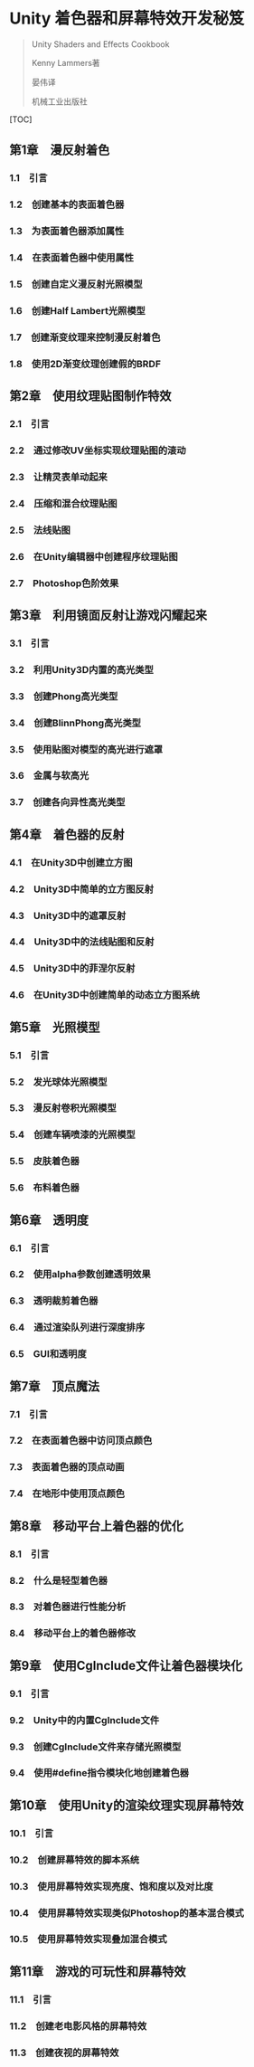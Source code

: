 # Unity 着色器和屏幕特效开发秘笈

> Unity Shaders and Effects Cookbook
>
> Kenny Lammers著
>
> 晏伟译
>
> 机械工业出版社

[TOC]

## 第1章　漫反射着色

### 1.1　引言

### 1.2　创建基本的表面着色器

### 1.3　为表面着色器添加属性

### 1.4　在表面着色器中使用属性

### 1.5　创建自定义漫反射光照模型

### 1.6　创建Half Lambert光照模型

### 1.7　创建渐变纹理来控制漫反射着色

### 1.8　使用2D渐变纹理创建假的BRDF

## 第2章　使用纹理贴图制作特效

### 2.1　引言

### 2.2　通过修改UV坐标实现纹理贴图的滚动

### 2.3　让精灵表单动起来

### 2.4　压缩和混合纹理贴图

### 2.5　法线贴图

### 2.6　在Unity编辑器中创建程序纹理贴图

### 2.7　Photoshop色阶效果

## 第3章　利用镜面反射让游戏闪耀起来

### 3.1　引言

### 3.2　利用Unity3D内置的高光类型

### 3.3　创建Phong高光类型

### 3.4　创建BlinnPhong高光类型

### 3.5　使用贴图对模型的高光进行遮罩

### 3.6　金属与软高光

### 3.7　创建各向异性高光类型

## 第4章　着色器的反射

### 4.1　在Unity3D中创建立方图

### 4.2　Unity3D中简单的立方图反射

### 4.3　Unity3D中的遮罩反射

### 4.4　Unity3D中的法线贴图和反射

### 4.5　Unity3D中的菲涅尔反射

### 4.6　在Unity3D中创建简单的动态立方图系统

## 第5章　光照模型

### 5.1　引言

### 5.2　发光球体光照模型

### 5.3　漫反射卷积光照模型

### 5.4　创建车辆喷漆的光照模型

### 5.5　皮肤着色器

### 5.6　布料着色器

## 第6章　透明度

### 6.1　引言

### 6.2　使用alpha参数创建透明效果

### 6.3　透明裁剪着色器

### 6.4　通过渲染队列进行深度排序

### 6.5　GUI和透明度

## 第7章　顶点魔法

### 7.1　引言

### 7.2　在表面着色器中访问顶点颜色

### 7.3　表面着色器的顶点动画

### 7.4　在地形中使用顶点颜色

## 第8章　移动平台上着色器的优化

### 8.1　引言

### 8.2　什么是轻型着色器

### 8.3　对着色器进行性能分析

### 8.4　移动平台上的着色器修改

## 第9章　使用CgInclude文件让着色器模块化

### 9.1　引言

### 9.2　Unity中的内置CgInclude文件

### 9.3　创建CgInclude文件来存储光照模型

### 9.4　使用#define指令模块化地创建着色器

## 第10章　使用Unity的渲染纹理实现屏幕特效

### 10.1　引言

### 10.2　创建屏幕特效的脚本系统

### 10.3　使用屏幕特效实现亮度、饱和度以及对比度

### 10.4　使用屏幕特效实现类似Photoshop的基本混合模式

### 10.5　使用屏幕特效实现叠加混合模式

## 第11章　游戏的可玩性和屏幕特效

### 11.1　引言

### 11.2　创建老电影风格的屏幕特效

### 11.3　创建夜视的屏幕特效

